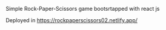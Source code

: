 Simple Rock-Paper-Scissors game bootsrtapped with react js 

Deployed in https://rockpaperscissors02.netlify.app/
